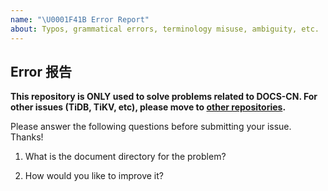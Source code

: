 ```yaml
---
name: "\U0001F41B Error Report"
about: Typos, grammatical errors, terminology misuse, ambiguity, etc.
---
```


## Error 报告

**This repository is ONLY used to solve problems related to DOCS-CN.
For other issues (TiDB, TiKV, etc), please move to [other repositories](https://github.com/pingcap/).**
<!-- 本仓库仅用于解决与中文文档相关的问题，
如需讨论产品相关技术或反馈 bug，请移步其他[相关仓库](https://github.com/pingcap/)。
如果在产品使用中遇到问题，需要寻求技术支持，请移步 [AskTUG 论坛](https://asktug.com/)。 -->

Please answer the following questions before submitting your issue. Thanks!
<!-- 非常感谢你提出相关问题，在提交你的 issue 之前，请回答下面几个问题：-->

1. What is the document directory for the problem?
<!-- 1. 该问题出现的文档路径是什么？-->


2. How would you like to improve it?
<!-- 2. 你希望如何改正它? -->


